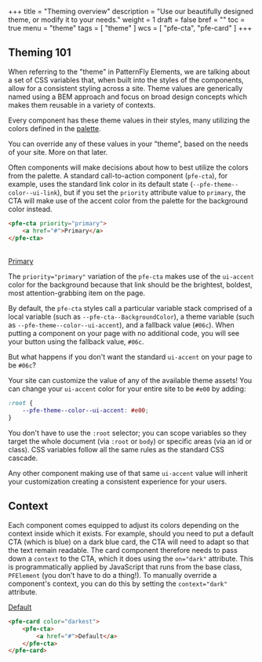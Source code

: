 +++
title = "Theming overview"
description = "Use our beautifully designed theme, or modify it to your needs."
weight = 1
draft = false
bref = ""
toc = true
menu = "theme"
tags = [ "theme" ]
wcs = [ "pfe-cta", "pfe-card" ]
+++

## Theming 101

When referring to the "theme" in PatternFly Elements, we are talking about a set of CSS variables that, when built into the styles of the components, allow for a consistent styling across a site. Theme values are generically named using a BEM approach and focus on broad design concepts which makes them reusable in a variety of contexts.

Every component has these theme values in their styles, many utilizing the colors defined in the [palette](/theme/_3_pfe-color-palette/).

You can override any of these values in your "theme", based on the needs of your site. More on that later.

Often components will make decisions about how to best utilize the colors from the palette. A standard call-to-action component (`pfe-cta`), for example, uses the standard link color in its default state (`--pfe-theme--color--ui-link`), but if you set the `priority` attribute value to `primary`, the CTA will make use of the accent color from the palette for the background color instead.

```html
<pfe-cta priority="primary">
    <a href="#">Primary</a>
</pfe-cta>
```

<br/>
<pfe-cta priority="primary">
    <a href="#">Primary</a>
</pfe-cta>

The `priority="primary"` variation of the `pfe-cta` makes use of the `ui-accent` color for the background because that link should be the brightest, boldest, most attention-grabbing item on the page.

By default, the `pfe-cta` styles call a particular variable stack comprised of a local variable (such as `--pfe-cta--BackgroundColor`), a theme variable (such as `--pfe-theme--color--ui-accent`), and a fallback value (`#06c`).  When putting a component on your page with no additional code, you will see your button using the fallback value, `#06c`.

But what happens if you don't want the standard `ui-accent` on your page to be `#06c`?

Your site can customize the value of any of the available theme assets!  You can change your `ui-accent` color for your entire site to be `#e00` by adding:

```css
:root {
	--pfe-theme--color--ui-accent: #e00;
}
```

You don't have to use the `:root` selector; you can scope variables so they target the whole document (via `:root` or `body`) or specific areas (via an id or class).  CSS variables follow all the same rules as the standard CSS cascade.

Any other component making use of that same `ui-accent` value will inherit your customization creating a consistent experience for your users.

## Context

Each component comes equipped to adjust its colors depending on the context inside which it exists. For example, should you need to put a default CTA (which is blue) on a dark blue card, the CTA will need to adapt so that the text remain readable. The card component therefore needs to pass down a `context` to the CTA, which it does using the `on="dark"` attribute.  This is programmatically applied by JavaScript that runs from the base class, `PFElement` (you don't have to do a thing!).  To manually override a component's context, you can do this by setting the `context="dark"` attribute.

<pfe-card color="darkest">
    <pfe-cta>
        <a href="#">Default</a>
	</pfe-cta>
</pfe-card>

```html
<pfe-card color="darkest">
    <pfe-cta>
        <a href="#">Default</a>
	</pfe-cta>
</pfe-card>
```
